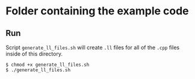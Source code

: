 # Folder containing the example code

## Run

Script `generate_ll_files.sh` will create `.ll` files for all of the `.cpp` files inside of this directory.

```shell
$ chmod +x generate_ll_files.sh
$ ./generate_ll_files.sh
```
